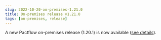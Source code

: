 ```yaml
---
slug: 2022-10-20-on-premises-1.21.0
title: On-premises release v1.21.0
tags: [on-premises, release]
---
```


A new Pactflow on-premises release (1.20.1) is now available ([see details](/docs/on-premises/releases/1.21.0)).
